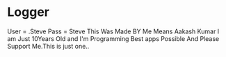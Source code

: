 # Logger
User = .Steve Pass = Steve
This Was Made BY Me Means Aakash Kumar 
I am Just 10Years Old and I'm Programming Best apps Possible And Please Support Me.This is just one..
